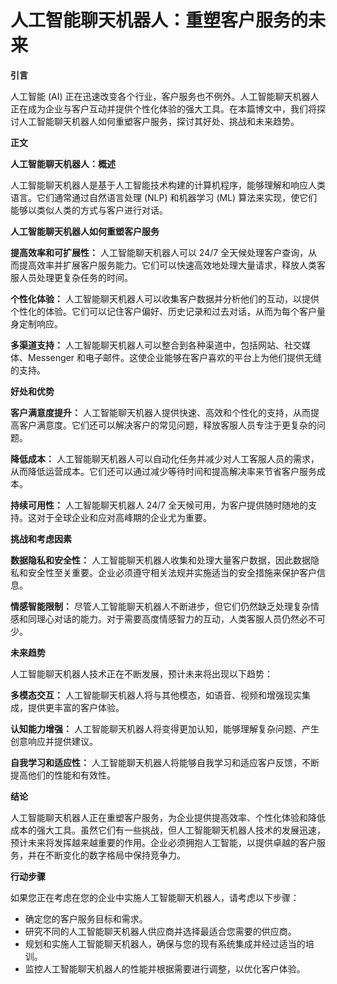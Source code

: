 # 人工智能聊天机器人：重塑客户服务的未来

**引言**

人工智能 (AI) 正在迅速改变各个行业，客户服务也不例外。人工智能聊天机器人正在成为企业与客户互动并提供个性化体验的强大工具。在本篇博文中，我们将探讨人工智能聊天机器人如何重塑客户服务，探讨其好处、挑战和未来趋势。

**正文**

**人工智能聊天机器人：概述**

人工智能聊天机器人是基于人工智能技术构建的计算机程序，能够理解和响应人类语言。它们通常通过自然语言处理 (NLP) 和机器学习 (ML) 算法来实现，使它们能够以类似人类的方式与客户进行对话。

**人工智能聊天机器人如何重塑客户服务**

**提高效率和可扩展性：**
人工智能聊天机器人可以 24/7 全天候处理客户查询，从而提高效率并扩展客户服务能力。它们可以快速高效地处理大量请求，释放人类客服人员处理更复杂任务的时间。

**个性化体验：**
人工智能聊天机器人可以收集客户数据并分析他们的互动，以提供个性化的体验。它们可以记住客户偏好、历史记录和过去对话，从而为每个客户量身定制响应。

**多渠道支持：**
人工智能聊天机器人可以整合到各种渠道中，包括网站、社交媒体、Messenger 和电子邮件。这使企业能够在客户喜欢的平台上为他们提供无缝的支持。

**好处和优势**

**客户满意度提升：**
人工智能聊天机器人提供快速、高效和个性化的支持，从而提高客户满意度。它们还可以解决客户的常见问题，释放客服人员专注于更复杂的问题。

**降低成本：**
人工智能聊天机器人可以自动化任务并减少对人工客服人员的需求，从而降低运营成本。它们还可以通过减少等待时间和提高解决率来节省客户服务成本。

**持续可用性：**
人工智能聊天机器人 24/7 全天候可用，为客户提供随时随地的支持。这对于全球企业和应对高峰期的企业尤为重要。

**挑战和考虑因素**

**数据隐私和安全性：**
人工智能聊天机器人收集和处理大量客户数据，因此数据隐私和安全性至关重要。企业必须遵守相关法规并实施适当的安全措施来保护客户信息。

**情感智能限制：**
尽管人工智能聊天机器人不断进步，但它们仍然缺乏处理复杂情感和同理心对话的能力。对于需要高度情感智力的互动，人类客服人员仍然必不可少。

**未来趋势**

人工智能聊天机器人技术正在不断发展，预计未来将出现以下趋势：

**多模态交互：**
人工智能聊天机器人将与其他模态，如语音、视频和增强现实集成，提供更丰富的客户体验。

**认知能力增强：**
人工智能聊天机器人将变得更加认知，能够理解复杂问题、产生创意响应并提供建议。

**自我学习和适应性：**
人工智能聊天机器人将能够自我学习和适应客户反馈，不断提高他们的性能和有效性。

**结论**

人工智能聊天机器人正在重塑客户服务，为企业提供提高效率、个性化体验和降低成本的强大工具。虽然它们有一些挑战，但人工智能聊天机器人技术的发展迅速，预计未来将发挥越来越重要的作用。企业必须拥抱人工智能，以提供卓越的客户服务，并在不断变化的数字格局中保持竞争力。

**行动步骤**

如果您正在考虑在您的企业中实施人工智能聊天机器人，请考虑以下步骤：

* 确定您的客户服务目标和需求。
* 研究不同的人工智能聊天机器人供应商并选择最适合您需要的供应商。
* 规划和实施人工智能聊天机器人，确保与您的现有系统集成并经过适当的培训。
* 监控人工智能聊天机器人的性能并根据需要进行调整，以优化客户体验。
